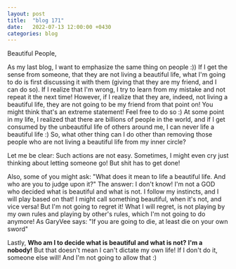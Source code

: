 ```yaml
---
layout: post
title:  "blog 171"
date:   2022-07-13 12:00:00 +0430
categories: blog
---
```


Beautiful People,

As my last blog, I want to emphasize the same thing on people :))
If I get the sense from someone, that they are not living a beautiful life, what I'm going to do is first discussing it with them (giving that they are my friend, and I can do so). If I realize that I'm wrong, I try to learn from my mistake and not repeat it the next time! However, if I realize that they are, indeed, not living a beautiful life, they are not going to be my friend from that point on! You might think that's an extreme statement! Feel free to do so :) At some point in my life, I realized that there are billions of people in the world, and if I get consumed by the unbeautiful life of others around me, I can never life a beautiful life :) So, what other thing can I do other than removing those people who are not living a beautiful life from my inner circle?

Let me be clear: Such actions are not easy. Sometimes, I might even cry just thinking about letting someone go! But shit has to get done!

Also, some of you might ask: "What does it mean to life a beautiful life. And who are you to judge upon it?"
The answer: I don't know! I'm not a GOD who decided what is beautiful and what is not. I follow my instincts, and I will play based on that! I might call something beautiful, when it's not, and vice versa! But I'm not going to regret it! What I will regret, is not playing by my own rules and playing by other's rules, which I'm not going to do anymore! As GaryVee says: "If you are going to die, at least die on your own sword"

Lastly, **Who am I to decide what is beautiful and what is not?**
**I'm a nobody!** But that doesn't mean I can't dictate my own life! If I don't do it, someone else will! And I'm not going to allow that :)
